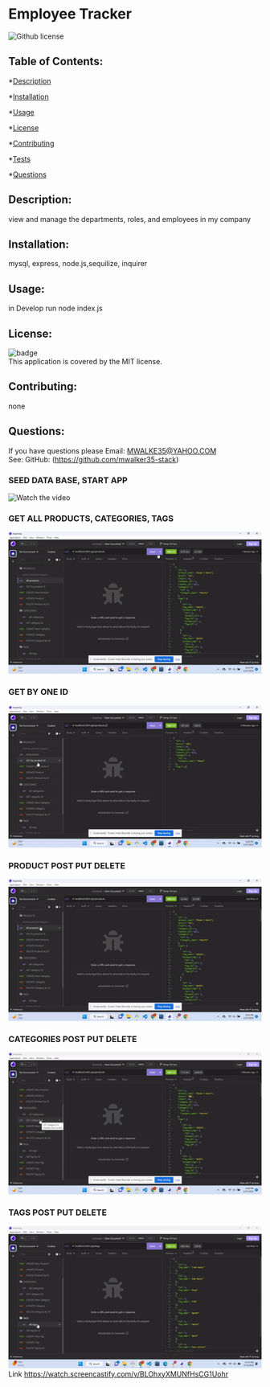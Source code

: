 # Employee Tracker
  ![Github license](https://img.shields.io/badge/license-MIT-green.svg)
  ## Table of Contents:
  *[Description](#Description)

  *[Installation](#Installation)

  *[Usage](#Usage)

  *[License](#License)

  *[Contributing](#Contributing)

  *[Tests](#Tests)

  *[Questions](#Questions)

  ## Description: 
  view and manage the departments, roles, and employees in my company 

  ## Installation:
  mysql, express, node.js,sequilize, inquirer

  ## Usage:
  in Develop run node index.js

  ## License:
  ![badge](https://img.shields.io/badge/license-MIT-green)
  <br />
  This application is covered by the MIT license. 

  ## Contributing:
  none

  ## Questions:
  If you have questions please Email: MWALKE35@YAHOO.COM<br />
  See: GitHub:  (https://github.com/mwalker35-stack)<br/>

  ### SEED DATA BASE, START APP
  ![Watch the video](/assets/ecomm%20start%20%20seed.gif)<br/>

  ### GET ALL PRODUCTS, CATEGORIES, TAGS
  ![Watch the video](/assets/GET%20ALL.gif)<br/>

  ### GET BY ONE ID
  ![Watch the video](/assets/BY%20ONE.gif)<br/>

  ### PRODUCT POST PUT DELETE
  ![Watch the video](/assets/PRODUCT%20POST%20PUT%20DELETE.gif)<br/>


  ### CATEGORIES POST PUT DELETE
  ![Watch the video](/assets/CATEGORY%20POST%20PUT%20DELETE.gif)<br/>


  ### TAGS POST PUT DELETE
  ![Watch the video](/assets/TAGS%20POST%20PUT%20DELETE.gif)<br/>
  Link
  https://watch.screencastify.com/v/BLOhxyXMUNfHsCG1Uohr


